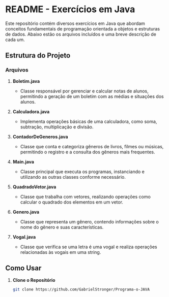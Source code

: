 # README - Exercícios em Java

Este repositório contém diversos exercícios em Java que abordam conceitos fundamentais de programação orientada a objetos e estruturas de dados. Abaixo estão os arquivos incluídos e uma breve descrição de cada um.

## Estrutura do Projeto

### Arquivos

1. **Boletim.java**
   - Classe responsável por gerenciar e calcular notas de alunos, permitindo a geração de um boletim com as médias e situações dos alunos.

2. **Calculadora.java**
   - Implementa operações básicas de uma calculadora, como soma, subtração, multiplicação e divisão.

3. **ContadorDeGeneros.java**
   - Classe que conta e categoriza gêneros de livros, filmes ou músicas, permitindo o registro e a consulta dos gêneros mais frequentes.

4. **Main.java**
   - Classe principal que executa os programas, instanciando e utilizando as outras classes conforme necessário.

5. **QuadradoVetor.java**
   - Classe que trabalha com vetores, realizando operações como calcular o quadrado dos elementos em um vetor.

6. **Genero.java**
   - Classe que representa um gênero, contendo informações sobre o nome do gênero e suas características.

7. **Vogal.java**
   - Classe que verifica se uma letra é uma vogal e realiza operações relacionadas às vogais em uma string.

## Como Usar

1. **Clone o Repositório**

   ```bash
   git clone https://github.com/GabrielStronger/Programa-o-JAVA

